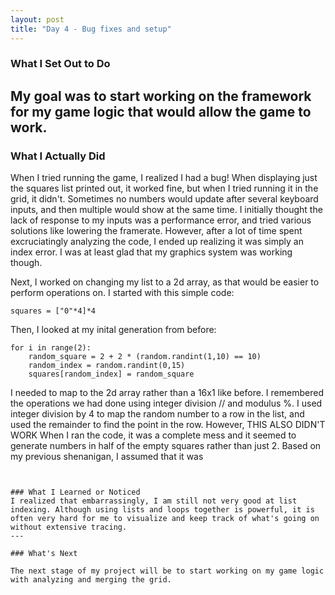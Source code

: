 ```yaml
---
layout: post
title: "Day 4 - Bug fixes and setup"
---
```


### What I Set Out to Do
My goal was to start working on the framework for my game logic that would allow the game to work.
---

### What I Actually Did

When I tried running the game, I realized I had a bug! When displaying just the squares list printed out, it worked fine, but when I tried running it in the grid, it didn't. Sometimes no numbers would update after several keyboard inputs, and then multiple would show at the same time. I initially thought the lack of response to my inputs was a performance error, and tried various solutions like lowering the framerate. However, after a lot of time spent excruciatingly analyzing the code, I ended up realizing it was simply an index error. I was at least glad that my graphics system was working though.

Next, I worked on changing my list to a 2d array, as that would be easier to perform operations on.
I started with this simple code:
~~~
squares = ["0"*4]*4
~~~
Then, I looked at my inital generation from before:
~~~
for i in range(2):
    random_square = 2 + 2 * (random.randint(1,10) == 10)
    random_index = random.randint(0,15) 
    squares[random_index] = random_square
~~~
I needed to map to the 2d array rather than a 16x1 like before. I remembered the operations we had done using integer division // and modulus %. I used integer division by 4 to map the random number to a row in the list, and used the remainder to find the point in the row. However, THIS ALSO DIDN'T WORK
When I ran the code, it was a complete mess and it seemed to generate numbers in half of the empty squares rather than just 2. Based on my previous shenanigan, I assumed that it was 
~~~


### What I Learned or Noticed
I realized that embarrassingly, I am still not very good at list indexing. Although using lists and loops together is powerful, it is often very hard for me to visualize and keep track of what's going on without extensive tracing.
---

### What's Next

The next stage of my project will be to start working on my game logic with analyzing and merging the grid.
